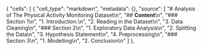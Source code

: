 {
 "cells": [
  {
   "cell_type": "markdown",
   "metadata": {},
   "source": [
    "# Analysis of The Physical Activity Monitoring Dataset\n",
    "## **Content**\n",
    "### Section 1\n",
    "1. Introduction.\n",
    "2. Reading in the Dataset\n",
    "3. Data Cleaning\n",
    "### Section 2\n",
    "1. Exploratory Data Analysis\n",
    "2. Splitting the Data\n",
    "3. Hypothesis Statement\n",
    "4. Preprocessing\n",
    "### Section 3\n",
    "1. Modelling\n",
    "2. Conclusion\n"
   ]
  },
